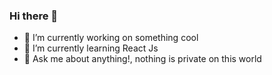 ### Hi there 👋

- 🔭 I’m currently working on something cool
- 🌱 I’m currently learning React Js
- 💬 Ask me about anything!, nothing is private on this world

